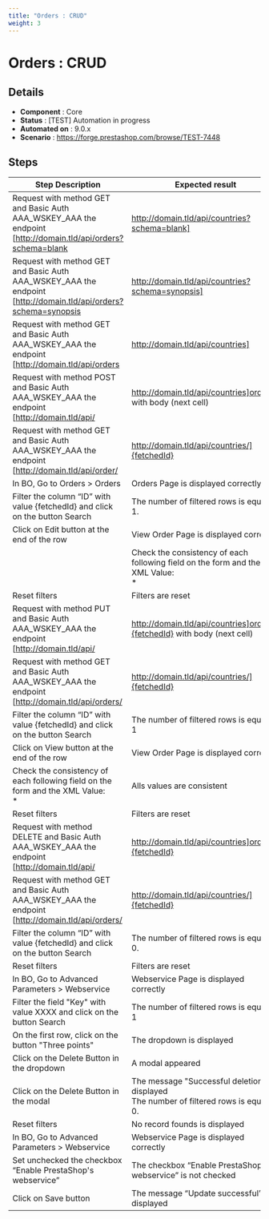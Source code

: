 ```yaml
---
title: "Orders : CRUD"
weight: 3
---
```


# Orders : CRUD
## Details
* **Component** : Core
* **Status** : [TEST] Automation in progress
* **Automated on** : 9.0.x
* **Scenario** : https://forge.prestashop.com/browse/TEST-7448

## Steps
| Step Description | Expected result |
| ----- | ----- |
| Request with method GET and Basic Auth AAA_WSKEY_AAA the endpoint [http://domain.tld/api/orders?schema=blank|http://domain.tld/api/countries?schema=blank] | The response HTTP Code is 200.<br>The XML is valid.<br>The XML code has a *prestashop* root node<br>The root node has a *order* node<br>The *order* node has children nodes which are empty and without attributes |
| Request with method GET and Basic Auth AAA_WSKEY_AAA the endpoint [http://domain.tld/api/orders?schema=synopsis|http://domain.tld/api/countries?schema=synopsis] | The response HTTP Code is 200.<br>The XML is valid.<br>The XML code has a prestashop root node<br>The root node has a *order* node<br>The *order* node has children nodes which are empty and more than one attribute including one named format. |
| Request with method GET and Basic Auth AAA_WSKEY_AAA the endpoint [http://domain.tld/api/orders|http://domain.tld/api/countries] | The response HTTP Code is 200<br>The XML code has a prestashop root node<br>The root node has a *order*s node<br>The *order*s node has children nodes named country with not empty attributes id (numeric), and xlink:href (string) |
| Request with method POST and Basic Auth AAA_WSKEY_AAA the endpoint [http://domain.tld/api/|http://domain.tld/api/countries]orders with body (next cell) | The response HTTP Code is 201<br>The XML code has a prestashop root node<br>The root node has a *order* node.<br>The *order* node has a children node named id with an integer |
| Request with method GET and Basic Auth AAA_WSKEY_AAA the endpoint [http://domain.tld/api/order/|http://domain.tld/api/countries/]{fetchedId} | The response HTTP Code is 200<br>The XML code has a prestashop root node<br>The root node has a *order* node.<br>All nodes have same data like in post data |
| In BO, Go to Orders > Orders | Orders Page is displayed correctly. |
| Filter the column “ID” with value \{fetchedId} and click on the button Search | The number of filtered rows is equal to 1. |
| Click on Edit button at the end of the row | View Order Page is displayed correctly |
| |Check the consistency of each following field on the form and the XML Value:<br> * | | Alls values are consistent |
| Reset filters | Filters are reset |
| Request with method PUT and Basic Auth AAA_WSKEY_AAA the endpoint [http://domain.tld/api/|http://domain.tld/api/countries]orders/\{fetchedId} with body (next cell) | The response HTTP Code is 200<br>The XML code has a prestashop root node<br>The root node has a *order* node.<br>The *order* node has a children node named id with an integer |
| Request with method GET and Basic Auth AAA_WSKEY_AAA the endpoint [http://domain.tld/api/orders/|http://domain.tld/api/countries/]{fetchedId} | The response HTTP Code is 200<br>The XML code has a prestashop root node<br>The root node has a *order* node.<br>All nodes have same data like in post data |
| Filter the column “ID” with value \{fetchedId} and click on the button Search | The number of filtered rows is equal to 1 |
| Click on View button at the end of the row | View Order Page is displayed correctly |
| Check the consistency of each following field on the form and the XML Value: <br> * | Alls values are consistent |
| Reset filters | Filters are reset |
| Request with method DELETE and Basic Auth AAA_WSKEY_AAA the endpoint [http://domain.tld/api/|http://domain.tld/api/countries]orders/\{fetchedId} | The response HTTP Code is 200 |
| Request with method GET and Basic Auth AAA_WSKEY_AAA the endpoint [http://domain.tld/api/orders/|http://domain.tld/api/countries/]{fetchedId} | The response HTTP Code is 404 |
| Filter the column “ID” with value \{fetchedId} and click on the button Search | The number of filtered rows is equal to 0. |
| Reset filters | Filters are reset |
| In BO, Go to Advanced Parameters > Webservice | Webservice Page is displayed correctly |
| Filter the field "Key" with value XXXX and click on the button Search | The number of filtered rows is equal to 1 |
| On the first row, click on the button "Three points" | The dropdown is displayed |
| Click on the Delete Button in the dropdown | A modal appeared |
| Click on the Delete Button in the modal | The message "Successful deletion" is displayed<br>The number of filtered rows is equal to 0. |
| Reset filters | No record founds is displayed |
| In BO, Go to Advanced Parameters > Webservice | Webservice Page is displayed correctly |
| Set unchecked the checkbox “Enable PrestaShop's webservice” | The checkbox “Enable PrestaShop's webservice” is not checked |
| Click on Save button | The message “Update successful” is displayed |
